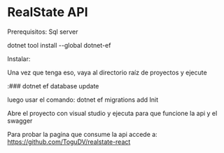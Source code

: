 # RealState API
 
Prerequisitos:
Sql server

dotnet tool install --global dotnet-ef


Instalar:

Una vez que tenga eso, vaya al directorio raíz de proyectos y ejecute

:### dotnet ef database update

luego usar el comando: dotnet ef migrations add Init

Abre el proyecto con visual studio y ejecuta para que funcione la api y el swagger

Para probar la pagina que consume la api accede a:
https://github.com/ToguDV/realstate-react


